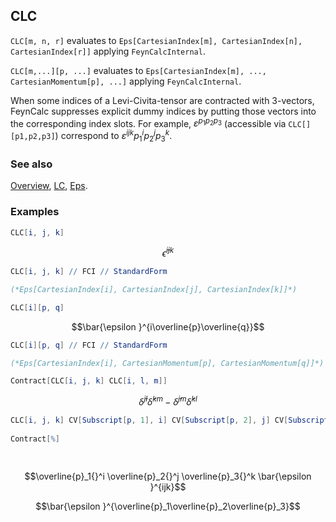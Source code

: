 ## CLC

`CLC[m, n, r]` evaluates to `Eps[CartesianIndex[m], CartesianIndex[n], CartesianIndex[r]]` applying `FeynCalcInternal`.

`CLC[m,...][p, ...]` evaluates to `Eps[CartesianIndex[m], ..., CartesianMomentum[p], ...]` applying `FeynCalcInternal`.

When some indices of a Levi-Civita-tensor are contracted with 3-vectors, FeynCalc suppresses explicit dummy indices by putting those vectors into the corresponding index slots. For example,  $\varepsilon^{p_1 p_2 p_3}$ (accessible via `CLC[][p1,p2,p3]`) correspond to $\varepsilon^{i j k} p_1^i p_2^j p_3^k$.

### See also

[Overview](Extra/FeynCalc.md), [LC](LC.md), [Eps](Eps.md).

### Examples

```mathematica
CLC[i, j, k]
```

$$\bar{\epsilon }^{ijk}$$

```mathematica
CLC[i, j, k] // FCI // StandardForm

(*Eps[CartesianIndex[i], CartesianIndex[j], CartesianIndex[k]]*)
```

```mathematica
CLC[i][p, q]
```

$$\bar{\epsilon }^{i\overline{p}\overline{q}}$$

```mathematica
CLC[i][p, q] // FCI // StandardForm

(*Eps[CartesianIndex[i], CartesianMomentum[p], CartesianMomentum[q]]*)
```

```mathematica
Contract[CLC[i, j, k] CLC[i, l, m]]
```

$$\bar{\delta }^{jl} \bar{\delta }^{km}-\bar{\delta }^{jm} \bar{\delta }^{kl}$$

```mathematica
CLC[i, j, k] CV[Subscript[p, 1], i] CV[Subscript[p, 2], j] CV[Subscript[p, 3], k] 
 
Contract[%] 
  
 

```

$$\overline{p}_1{}^i \overline{p}_2{}^j \overline{p}_3{}^k \bar{\epsilon }^{ijk}$$

$$\bar{\epsilon }^{\overline{p}_1\overline{p}_2\overline{p}_3}$$